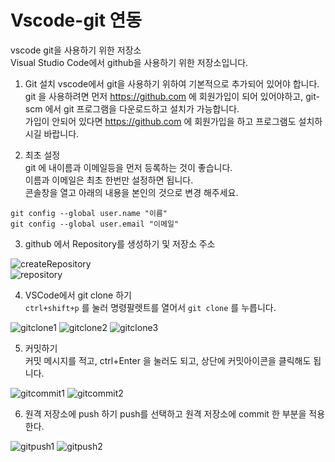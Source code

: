 # Vscode-git 연동  

vscode git을 사용하기 위한 저장소  
Visual Studio Code에서 github을 사용하기 위한 저장소입니다.

1. Git 설치 
vscode에서  git을 사용하기 위하여 기본적으로 추가되어 있어야 합니다.  
git 을 사용하려면 먼저 https://github.com 에 회원가입이 되어 있어야하고, git-scm 에서 git 프로그램을 다운로드하고 설치가 가능합니다.  
가입이 안되어 있다면 https://github.com 에 회원가입을 하고 프로그램도 설치하시길 바랍니다.  

2. 최초 설정  
git 에 내이름과 이메일등을 먼저 등록하는 것이 좋습니다.     
이름과 이메일은 최초 한번만 설정하면 됩니다.  
콘솔창을 열고 아래의 내용을 본인의 것으로 변경 해주세요.

```
git config --global user.name "이름"   
git config --global user.email "이메일"
```

3. github 에서 Repository를 생성하기 및 저장소 주소

![createRepository](./img/20190317190656.png)  
![repository](./img/20190317190740.png)  

4. VSCode에서 git clone 하기  
`ctrl+shift+p` 를 눌러 명령팔렛트를 열어서 `git clone` 를 누릅니다.

![gitclone1](./img/20190317190929.png) 
![gitclone2](./img/20190317190947.png) 
![gitclone3](./img/20190317191036.png) 

5. 커밋하기  
커밋 메시지를 적고, ctrl+Enter 을 눌러도 되고, 상단에 커밋아이콘을 클릭해도 됩니다.

![gitcommit1](./img/20190317194109.png)
![gitcommit2](./img/20190317194147.png)

6. 원격 저장소에 push 하기 
push를 선택하고 원격 저장소에 commit 한 부분을 적용 한다.

![gitpush1](./img/20190317194540.png)
![gitpush2](./img/20190317194935.png)